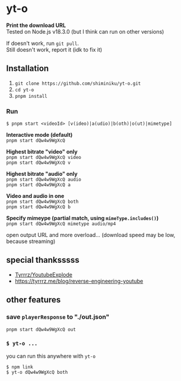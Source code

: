 # yt-o

**Print the download URL**  
Tested on Node.js v18.3.0 (but I think can run on other versions)

If doesn't work, run `git pull`.  
Still doesn't work, report it (idk to fix it)

## Installation

1. `git clone https://github.com/shiminiku/yt-o.git`
1. `cd yt-o`
1. `pnpm install`

### Run

```
$ pnpm start <videoId> [v(ideo)|a(udio)|b(oth)|o(ut)|mimetype]
```

**Interactive mode (default)**  
`pnpm start dQw4w9WgXcQ`

**Highest bitrate "video" only**  
`pnpm start dQw4w9WgXcQ video`  
`pnpm start dQw4w9WgXcQ v`

**Highest bitrate "audio" only**  
`pnpm start dQw4w9WgXcQ audio`  
`pnpm start dQw4w9WgXcQ a`

**Video and audio in one**  
`pnpm start dQw4w9WgXcQ both`  
`pnpm start dQw4w9WgXcQ b`

**Specify mimeype (partial match, using `mimeType.includes()`)**  
`pnpm start dQw4w9WgXcQ mimetype audio/mp4`

open output URL and more overload... (download speed may be low, because streaming)

## special thanksssss

- [Tyrrrz/YoutubeExplode](https://github.com/Tyrrrz/YoutubeExplode)
- https://tyrrrz.me/blog/reverse-engineering-youtube

## other features

### save `playerResponse` to "./out.json"

```shell
pnpm start dQw4w9WgXcQ out
```

### `$ yt-o ...`

you can run this anywhere with `yt-o`

```
$ npm link
$ yt-o dQw4w9WgXcQ both
```
